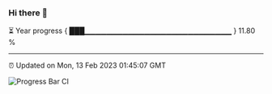 ### Hi there 👋

⏳ Year progress { ███▁▁▁▁▁▁▁▁▁▁▁▁▁▁▁▁▁▁▁▁▁▁▁▁▁▁▁ } 11.80 %

---

⏰ Updated on Mon, 13 Feb 2023 01:45:07 GMT

![Progress Bar CI](https://github.com/ZhaoGui/ZhaoGui/workflows/Progress%20Bar%20CI/badge.svg)
